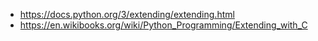 - https://docs.python.org/3/extending/extending.html
- https://en.wikibooks.org/wiki/Python_Programming/Extending_with_C
